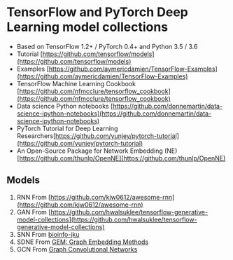 # TensorFlow and PyTorch Deep Learning model collections

* Based on TensorFlow 1.2+ / PyTorch 0.4+ and Python 3.5 / 3.6
* Tutorial [https://github.com/tensorflow/models](https://github.com/tensorflow/models)
* Examples [https://github.com/aymericdamien/TensorFlow-Examples](https://github.com/aymericdamien/TensorFlow-Examples)
* TensorFlow Machine Learning Cookbook [https://github.com/nfmcclure/tensorflow_cookbook](https://github.com/nfmcclure/tensorflow_cookbook)
* Data science Python notebooks [https://github.com/donnemartin/data-science-ipython-notebooks](https://github.com/donnemartin/data-science-ipython-notebooks)
* PyTorch Tutorial for Deep Learning Researchers[https://github.com/yunjey/pytorch-tutorial](https://github.com/yunjey/pytorch-tutorial)
* An Open-Source Package for Network Embedding (NE)[https://github.com/thunlp/OpenNE](https://github.com/thunlp/OpenNE)

## Models

1. RNN From [https://github.com/kjw0612/awesome-rnn](https://github.com/kjw0612/awesome-rnn)
2. GAN From [https://github.com/hwalsuklee/tensorflow-generative-model-collections](https://github.com/hwalsuklee/tensorflow-generative-model-collections)
3. SNN From [bioinfo-jku](https://github.com/bioinf-jku/SNNs/blob/master/README.md)
4. SDNE From [GEM: Graph Embedding Methods](https://github.com/palash1992/GEM)
5. GCN From [Graph Convolutional Networks](https://github.com/tkipf/gcn)